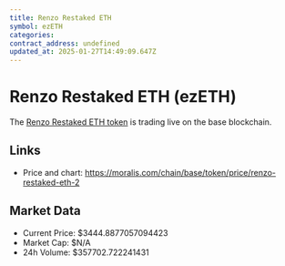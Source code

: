 ```yaml
---
title: Renzo Restaked ETH
symbol: ezETH
categories: 
contract_address: undefined
updated_at: 2025-01-27T14:49:09.647Z
---
```


# Renzo Restaked ETH (ezETH)
The [Renzo Restaked ETH token](https://moralis.com/chain/base/token/price/renzo-restaked-eth-2) is trading live on the base blockchain.

## Links
- Price and chart: https://moralis.com/chain/base/token/price/renzo-restaked-eth-2

## Market Data
- Current Price: $3444.8877057094423
- Market Cap: $N/A
- 24h Volume: $357702.722241431
